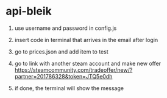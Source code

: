 # api-bleik

1. use username and password in config.js

2. insert code in terminal that arrives in the email  after login

3. go to prices.json and add item to test

4. go to link with another steam account and make new offer
https://steamcommunity.com/tradeoffer/new/?partner=201786328&token=JTQ5e0dh

5. if done, the terminal will show the message
